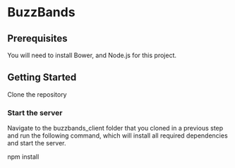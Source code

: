 <h1>BuzzBands</h1>

<h2>Prerequisites</h2>
  You will need to install Bower, and Node.js for this project.
<h2>Getting Started</h2>

Clone the repository

<h3> Start the server</h3>

Navigate to the buzzbands_client folder that you cloned in a previous step and run the following command, which will install all required dependencies and start the server.

npm install
